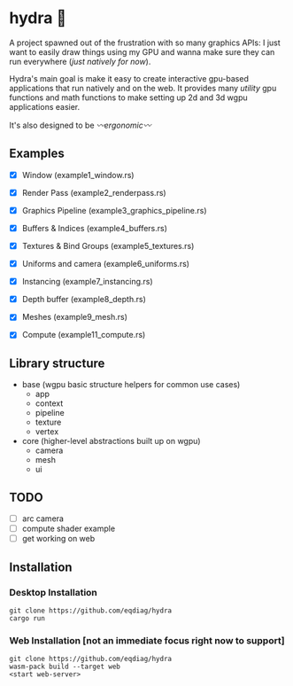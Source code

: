 # hydra :octopus:

A project spawned out of the frustration with so many graphics APIs: I just want to easily draw things 
using my GPU and wanna make sure they can run everywhere (*just natively for now*).

Hydra's main goal is make it easy to create interactive gpu-based applications that run natively and on the web.
It provides many *utility* gpu functions and math functions to make setting up 2d and 3d wgpu applications easier.

It's also designed to be *:wavy_dash:ergonomic:wavy_dash:* 


## Examples
- [x] Window (example1_window.rs)
- [x] Render Pass (example2_renderpass.rs)
- [x] Graphics Pipeline (example3_graphics_pipeline.rs)
- [x] Buffers & Indices (example4_buffers.rs)
- [x] Textures & Bind Groups (example5_textures.rs)
- [x] Uniforms and camera (example6_uniforms.rs)
- [x] Instancing (example7_instancing.rs)
- [x] Depth buffer (example8_depth.rs)
- [x] Meshes (example9_mesh.rs)
- [x] Compute (example11_compute.rs)


## Library structure
- base (wgpu basic structure helpers for common use cases)   
    - app
    - context
    - pipeline
    - texture
    - vertex
- core (higher-level abstractions built up on wgpu)
    - camera
    - mesh
    - ui

## TODO
- [ ] arc camera
- [ ] compute shader example
- [ ] get working on web

## Installation


### Desktop Installation
```
git clone https://github.com/eqdiag/hydra
cargo run
```

### Web Installation [not an immediate focus right now to support]
```
git clone https://github.com/eqdiag/hydra
wasm-pack build --target web
<start web-server>
```





